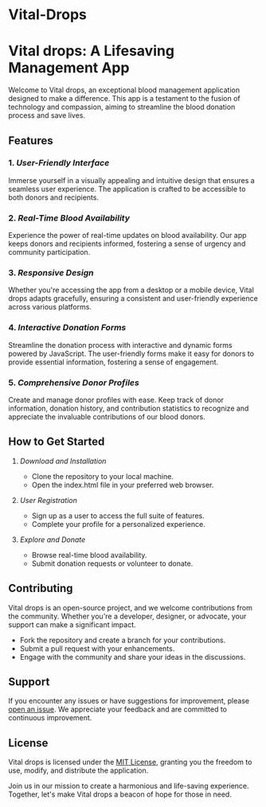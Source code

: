 # Vital-Drops




# Vital drops: A Lifesaving Management App

Welcome to Vital drops, an exceptional blood management application designed to make a difference. This app is a testament to the fusion of technology and compassion, aiming to streamline the blood donation process and save lives.

## Features

### 1. *User-Friendly Interface*
   Immerse yourself in a visually appealing and intuitive design that ensures a seamless user experience. The application is crafted to be accessible to both donors and recipients.

### 2. *Real-Time Blood Availability*
   Experience the power of real-time updates on blood availability. Our app keeps donors and recipients informed, fostering a sense of urgency and community participation.

### 3. *Responsive Design*
   Whether you're accessing the app from a desktop or a mobile device, Vital drops adapts gracefully, ensuring a consistent and user-friendly experience across various platforms.

### 4. *Interactive Donation Forms*
   Streamline the donation process with interactive and dynamic forms powered by JavaScript. The user-friendly forms make it easy for donors to provide essential information, fostering a sense of engagement.

### 5. *Comprehensive Donor Profiles*
   Create and manage donor profiles with ease. Keep track of donor information, donation history, and contribution statistics to recognize and appreciate the invaluable contributions of our blood donors.

## How to Get Started

1. *Download and Installation*
   - Clone the repository to your local machine.
   - Open the index.html file in your preferred web browser.

2. *User Registration*
   - Sign up as a user to access the full suite of features.
   - Complete your profile for a personalized experience.

3. *Explore and Donate*
   - Browse real-time blood availability.
   - Submit donation requests or volunteer to donate.

## Contributing

Vital drops is an open-source project, and we welcome contributions from the community. Whether you're a developer, designer, or advocate, your support can make a significant impact.

- Fork the repository and create a branch for your contributions.
- Submit a pull request with your enhancements.
- Engage with the community and share your ideas in the discussions.

## Support

If you encounter any issues or have suggestions for improvement, please [open an issue](https://github.com/yourusername/blood-harmony/issues). We appreciate your feedback and are committed to continuous improvement.

## License

Vital drops is licensed under the [MIT License](LICENSE), granting you the freedom to use, modify, and distribute the application.

Join us in our mission to create a harmonious and life-saving experience. Together, let's make Vital drops a beacon of hope for those in need.
